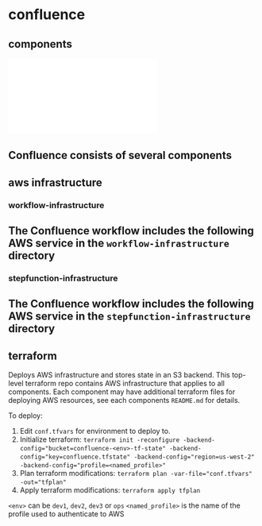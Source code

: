 # confluence

## components

![Confluence Component Data Flow Diagram](diagrams/confluence-data-flow.pdf)

Confluence consists of several components
-

## aws infrastructure

### workflow-infrastructure

The Confluence workflow includes the following AWS service in the `workflow-infrastructure` directory
-

### stepfunction-infrastructure

The Confluence workflow includes the following AWS service in the `stepfunction-infrastructure` directory
-

## terraform

Deploys AWS infrastructure and stores state in an S3 backend. This top-level terraform repo contains AWS infrastructure that applies to all components. Each component may have additional terraform files for deploying AWS resources, see each components `README.md` for details.

To deploy:

1. Edit `conf.tfvars` for environment to deploy to.
2. Initialize terraform: `terraform init -reconfigure -backend-config="bucket=confluence-<env>-tf-state" -backend-config="key=confluence.tfstate" -backend-config="region=us-west-2" -backend-config="profile=<named_profile>"`
3. Plan terraform modifications: `terraform plan -var-file="conf.tfvars" -out="tfplan"`
4. Apply terraform modifications: `terraform apply tfplan`

`<env>` can be `dev1`, `dev2`, `dev3` or `ops`
`<named_profile>` is the name of the profile used to authenticate to AWS
